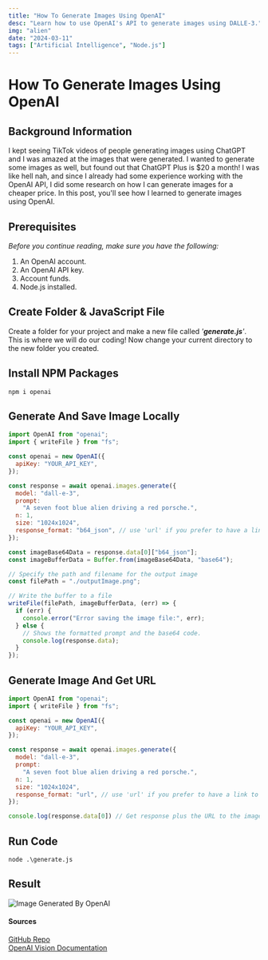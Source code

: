 ```yaml
---
title: "How To Generate Images Using OpenAI"
desc: "Learn how to use OpenAI's API to generate images using DALLE-3."
img: "alien"
date: "2024-03-11"
tags: ["Artificial Intelligence", "Node.js"]
---
```

# How To Generate Images Using OpenAI 
## Background Information
I kept seeing TikTok videos of people generating images using ChatGPT and I was amazed at the images that were generated. I wanted to generate some images as well, but found out that ChatGPT Plus is $20 a month! I was like hell nah, and since I already had some experience working with the OpenAI API, I did some research on how I can generate images for a cheaper price. In this post, you'll see how I learned to generate images using OpenAI.

## Prerequisites
_Before you continue reading, make sure you have the following:_
1. An OpenAI account.
2. An OpenAI API key.
3. Account funds.
4. Node.js installed.

## Create Folder & JavaScript File
Create a folder for your project and make a new file called _'**generate.js**'_. This is where we will do our coding! Now change your current directory to the new folder you created. 

## Install NPM Packages
```shell
npm i openai 
```
## Generate And Save Image Locally
```js
import OpenAI from "openai";
import { writeFile } from "fs";

const openai = new OpenAI({
  apiKey: "YOUR_API_KEY",
});

const response = await openai.images.generate({
  model: "dall-e-3",
  prompt:
    "A seven foot blue alien driving a red porsche.",
  n: 1,
  size: "1024x1024",
  response_format: "b64_json", // use 'url' if you prefer to have a link to your image.
});

const imageBase64Data = response.data[0]["b64_json"];
const imageBufferData = Buffer.from(imageBase64Data, "base64");

// Specify the path and filename for the output image
const filePath = "./outputImage.png";

// Write the buffer to a file
writeFile(filePath, imageBufferData, (err) => {
  if (err) {
    console.error("Error saving the image file:", err);
  } else {
    // Shows the formatted prompt and the base64 code.
    console.log(response.data);
  }
});
```
## Generate Image And Get URL
```js
import OpenAI from "openai";
import { writeFile } from "fs";

const openai = new OpenAI({
  apiKey: "YOUR_API_KEY",
});

const response = await openai.images.generate({
  model: "dall-e-3",
  prompt:
    "A seven foot blue alien driving a red porsche.",
  n: 1,
  size: "1024x1024",
  response_format: "url", // use 'url' if you prefer to have a link to your image.
});

console.log(response.data[0]) // Get response plus the URL to the image
```
## Run Code
```shell
node .\generate.js
```

## Result
![Image Generated By OpenAI](/images/how-to-generate-images-using-openai/alien.webp)
#### Sources
[GitHub Repo](https://github.com/aa-ps/dalle-3-and-vision-openai)\
[OpenAI Vision Documentation](https://platform.openai.com/docs/guides/vision)
